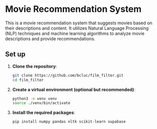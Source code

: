 # Movie Recommendation System

This is a movie recommendation system that suggests movies based on their descriptions and content. It utilizes Natural Language Processing (NLP) techniques and machine learning algorithms to analyze movie descriptions and provide recommendations.

## Set up
1. **Clone the repository**:
   ```bash
   git clone https://github.com/bcluc/film_filter.git
   cd film_filter
   
2. **Create a virtual environment (optional but recommended)**:
   ```bash
   python3 -m venv venv
   source ./venv/bin/activate

4. **Install the required packages**:
   ```bash
   pip install numpy pandas nltk scikit-learn supabase
